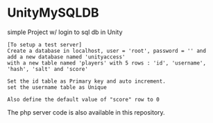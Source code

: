 # UnityMySQLDB
simple Project w/ login to sql db in Unity
~~~~
[To setup a test server]
Create a database in localhost, user = 'root', password = '' and 
add a new database named 'unityaccess'
with a new table named 'players' with 5 rows : 'id', 'username', 'hash', 'salt' and 'score'

Set the id table as Primary key and auto increment.
set the username table as Unique

Also define the default value of "score" row to 0

~~~~
The php server code is also available in this repository.